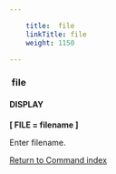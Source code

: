 ```yaml
---

    title:  file
    linkTitle: file
    weight: 1150

---
```

<span id="file"></span>

###  file

#### DISPLAY

****\[ FILE
= filename \]****

Enter filename.

[Return to Command index](../../)

 
